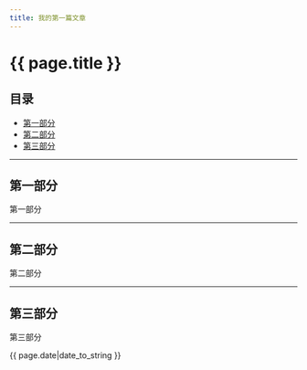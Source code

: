 ```yaml
---
title: 我的第一篇文章
---
```


# {{ page.title }}

## 目录
+ [第一部分](#partI)
+ [第二部分](#partII)
+ [第三部分](#partIII)

------------------------------

## 第一部分

第一部分



------------------------------

## 第二部分

第二部分

------------------------------

## 第三部分

第三部分






{{ page.date|date_to_string }}





